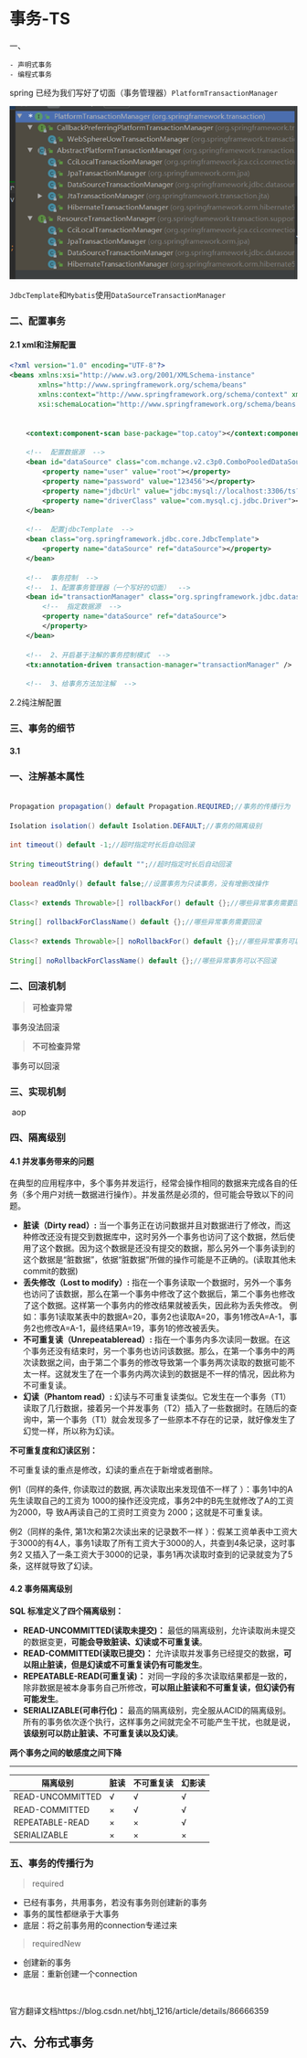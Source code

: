 # 事务-TS

一、

	- 声明式事务
	- 编程式事务

spring 已经为我们写好了切面（事务管理器）`PlatformTransactionManager`

![image-20220420215053512](assets/image-20220420215053512.png)

`JdbcTemplate`和`Mybatis`使用`DataSourceTransactionManager`



### 二、配置事务

#### 2.1 xml和注解配置

```xml
<?xml version="1.0" encoding="UTF-8"?>
<beans xmlns:xsi="http://www.w3.org/2001/XMLSchema-instance"
       xmlns="http://www.springframework.org/schema/beans"
       xmlns:context="http://www.springframework.org/schema/context" xmlns:tx="http://www.springframework.org/schema/tx"
       xsi:schemaLocation="http://www.springframework.org/schema/beans http://www.springframework.org/schema/beans/spring-beans-4.3.xsd http://www.springframework.org/schema/context http://www.springframework.org/schema/context/spring-context-4.3.xsd http://www.springframework.org/schema/tx http://www.springframework.org/schema/tx/spring-tx.xsd">


    <context:component-scan base-package="top.catoy"></context:component-scan>

    <!--  配置数据源  -->
    <bean id="dataSource" class="com.mchange.v2.c3p0.ComboPooledDataSource">
        <property name="user" value="root"></property>
        <property name="password" value="123456"></property>
        <property name="jdbcUrl" value="jdbc:mysql://localhost:3306/ts?useSSL=false&amp;serverTimezone=UTC&amp;characterEncoding=utf-8"></property>
        <property name="driverClass" value="com.mysql.cj.jdbc.Driver"></property>
    </bean>

    <!--  配置jdbcTemplate  -->
    <bean class="org.springframework.jdbc.core.JdbcTemplate">
        <property name="dataSource" ref="dataSource"></property>
    </bean>

    <!--  事务控制  -->
    <!--  1、配置事务管理器（一个写好的切面）  -->
    <bean id="transactionManager" class="org.springframework.jdbc.datasource.DataSourceTransactionManager">
        <!--  指定数据源  -->
        <property name="dataSource" ref="dataSource">
        </property>
    </bean>

    <!--  2、开启基于注解的事务控制模式  -->
    <tx:annotation-driven transaction-manager="transactionManager" />

    <!--  3、给事务方法加注解  -->


```

2.2纯注解配置



### 三、事务的细节

#### 3.1





### 一、注解基本属性

```java

Propagation propagation() default Propagation.REQUIRED;//事务的传播行为

Isolation isolation() default Isolation.DEFAULT;//事务的隔离级别

int timeout() default -1;//超时指定时长后自动回滚

String timeoutString() default "";//超时指定时长后自动回滚

boolean readOnly() default false;//设置事务为只读事务，没有增删改操作

Class<? extends Throwable>[] rollbackFor() default {};//哪些异常事务需要回滚

String[] rollbackForClassName() default {};//哪些异常事务需要回滚

Class<? extends Throwable>[] noRollbackFor() default {};//哪些异常事务可以不回滚

String[] noRollbackForClassName() default {};//哪些异常事务可以不回滚
```



### 二、回滚机制

> **可检查异常**

​	事务没法回滚

> **不可检查异常**

​	事务可以回滚





### 三、实现机制

​	aop



### 四、隔离级别

#### 4.1 并发事务带来的问题

在典型的应用程序中，多个事务并发运行，经常会操作相同的数据来完成各自的任务（多个用户对统一数据进行操作）。并发虽然是必须的，但可能会导致以下的问题。

- **脏读（Dirty read）:** 当一个事务正在访问数据并且对数据进行了修改，而这种修改还没有提交到数据库中，这时另外一个事务也访问了这个数据，然后使用了这个数据。因为这个数据是还没有提交的数据，那么另外一个事务读到的这个数据是“脏数据”，依据“脏数据”所做的操作可能是不正确的。(读取其他未commit的数据)
- **丢失修改（Lost to modify）:** 指在一个事务读取一个数据时，另外一个事务也访问了该数据，那么在第一个事务中修改了这个数据后，第二个事务也修改了这个数据。这样第一个事务内的修改结果就被丢失，因此称为丢失修改。 例如：事务1读取某表中的数据A=20，事务2也读取A=20，事务1修改A=A-1，事务2也修改A=A-1，最终结果A=19，事务1的修改被丢失。
- **不可重复读（Unrepeatableread）:** 指在一个事务内多次读同一数据。在这个事务还没有结束时，另一个事务也访问该数据。那么，在第一个事务中的两次读数据之间，由于第二个事务的修改导致第一个事务两次读取的数据可能不太一样。这就发生了在一个事务内两次读到的数据是不一样的情况，因此称为不可重复读。
- **幻读（Phantom read）:** 幻读与不可重复读类似。它发生在一个事务（T1）读取了几行数据，接着另一个并发事务（T2）插入了一些数据时。在随后的查询中，第一个事务（T1）就会发现多了一些原本不存在的记录，就好像发生了幻觉一样，所以称为幻读。

**不可重复度和幻读区别：**

不可重复读的重点是修改，幻读的重点在于新增或者删除。

例1（同样的条件, 你读取过的数据, 再次读取出来发现值不一样了 ）：事务1中的A先生读取自己的工资为 1000的操作还没完成，事务2中的B先生就修改了A的工资为2000，导 致A再读自己的工资时工资变为 2000；这就是不可重复读。

例2（同样的条件, 第1次和第2次读出来的记录数不一样 ）：假某工资单表中工资大于3000的有4人，事务1读取了所有工资大于3000的人，共查到4条记录，这时事务2 又插入了一条工资大于3000的记录，事务1再次读取时查到的记录就变为了5条，这样就导致了幻读。



#### 4.2 事务隔离级别

**SQL 标准定义了四个隔离级别：**

- **READ-UNCOMMITTED(读取未提交)：** 最低的隔离级别，允许读取尚未提交的数据变更，**可能会导致脏读、幻读或不可重复读**。
- **READ-COMMITTED(读取已提交)：** 允许读取并发事务已经提交的数据，**可以阻止脏读，但是幻读或不可重复读仍有可能发生**。
- **REPEATABLE-READ(可重复读)：** 对同一字段的多次读取结果都是一致的，除非数据是被本身事务自己所修改，**可以阻止脏读和不可重复读，但幻读仍有可能发生**。
- **SERIALIZABLE(可串行化)：** 最高的隔离级别，完全服从ACID的隔离级别。所有的事务依次逐个执行，这样事务之间就完全不可能产生干扰，也就是说，**该级别可以防止脏读、不可重复读以及幻读**。

**两个事务之间的敏感度之间下降**

------

| 隔离级别         | 脏读 | 不可重复读 | 幻影读 |
| ---------------- | ---- | ---------- | ------ |
| READ-UNCOMMITTED | √    | √          | √      |
| READ-COMMITTED   | ×    | √          | √      |
| REPEATABLE-READ  | ×    | ×          | √      |
| SERIALIZABLE     | ×    | ×          | ×      |



### 五、事务的传播行为

> required

- 已经有事务，共用事务，若没有事务则创建新的事务
- 事务的属性都继承于大事务                                         
- 底层：将之前事务用的connection专递过来

> requiredNew

- 创建新的事务
- 底层：重新创建一个connection

​      

官方翻译文档https://blog.csdn.net/hbtj_1216/article/details/86666359





## 六、分布式事务